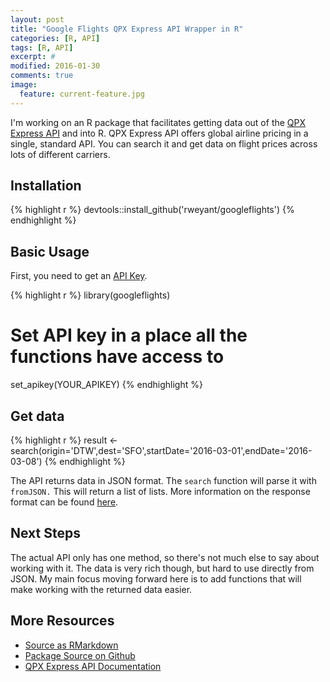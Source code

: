 ```yaml
---
layout: post
title: "Google Flights QPX Express API Wrapper in R"
categories: [R, API]
tags: [R, API]
excerpt: #
modified: 2016-01-30
comments: true
image:
  feature: current-feature.jpg
---
```




I'm working on an R package that facilitates getting data out of the [QPX Express API](https://developers.google.com/qpx-express/) and into R.  QPX Express API offers global airline pricing in a single, standard API.  You can search it and get data on flight prices across lots of different carriers.

## Installation


{% highlight r %}
devtools::install_github('rweyant/googleflights')
{% endhighlight %}

## Basic Usage

First, you need to get an [API Key](https://developers.google.com/qpx-express/).

{% highlight r %}
library(googleflights)

# Set API key in a place all the functions have access to
set_apikey(YOUR_APIKEY)
{% endhighlight %}

## Get data


{% highlight r %}
result <- search(origin='DTW',dest='SFO',startDate='2016-03-01',endDate='2016-03-08')
{% endhighlight %}

The API returns data in JSON format.  The `search` function will parse it with `fromJSON.` This will return a list of lists.  More information on the response format can be found [here](https://developers.google.com/qpx-express/v1/trips/search#response).

## Next Steps

The actual API only has one method, so there's not much else to say about working with it.  The data is very rich though, but hard to use directly from JSON.  My main focus moving forward here is to add functions that will make working with the returned data easier.

## More Resources
- [Source as RMarkdown](https://github.com/rweyant/bertplot/)
- [Package Source on Github](https://github.com/rweyant/googleflights)
- [QPX Express API Documentation](https://developers.google.com/qpx-express/v1/)

